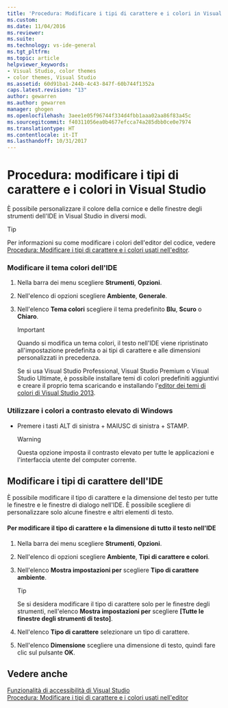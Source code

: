 ```yaml
---
title: 'Procedura: Modificare i tipi di carattere e i colori in Visual Studio | Microsoft Docs'
ms.custom: 
ms.date: 11/04/2016
ms.reviewer: 
ms.suite: 
ms.technology: vs-ide-general
ms.tgt_pltfrm: 
ms.topic: article
helpviewer_keywords:
- Visual Studio, color themes
- color themes, Visual Studio
ms.assetid: 60d91ba1-244b-4c43-847f-60b744f1352a
caps.latest.revision: "13"
author: gewarren
ms.author: gewarren
manager: ghogen
ms.openlocfilehash: 3aee1e05f96744f334d4fbb1aaa02aa86f83a45c
ms.sourcegitcommit: f40311056ea0b4677efcca74a285dbb0ce0e7974
ms.translationtype: HT
ms.contentlocale: it-IT
ms.lasthandoff: 10/31/2017
---
```

# <a name="how-to-change-fonts-and-colors-in-visual-studio"></a>Procedura: modificare i tipi di carattere e i colori in Visual Studio
È possibile personalizzare il colore della cornice e delle finestre degli strumenti dell'IDE in Visual Studio in diversi modi.  
  
> [!TIP]
>  Per informazioni su come modificare i colori dell'editor del codice, vedere [Procedura: Modificare i tipi di carattere e i colori usati nell'editor](../ide/reference/how-to-change-fonts-and-colors-in-the-editor.md).  
  
### <a name="change-the-color-theme-of-the-ide"></a>Modificare il tema colori dell'IDE  
  
1.  Nella barra dei menu scegliere **Strumenti**, **Opzioni**.  
  
2.  Nell'elenco di opzioni scegliere **Ambiente**, **Generale**.  
  
3.  Nell'elenco **Tema colori** scegliere il tema predefinito **Blu**, **Scuro** o **Chiaro**.  
  
    > [!IMPORTANT]
    >  Quando si modifica un tema colori, il testo nell'IDE viene ripristinato all'impostazione predefinita o ai tipi di carattere e alle dimensioni personalizzati in precedenza.  
    >   
    >  Se si usa Visual Studio Professional, Visual Studio Premium o Visual Studio Ultimate, è possibile installare temi di colori predefiniti aggiuntivi e creare il proprio tema scaricando e installando l'[editor dei temi di colori di Visual Studio 2013](http://visualstudiogallery.msdn.microsoft.com/9e08e5d3-6eb4-4e73-a045-6ea2a5cbdabe).  
  
### <a name="use-windows-high-contrast-colors"></a>Utilizzare i colori a contrasto elevato di Windows  
  
-   Premere i tasti ALT di sinistra + MAIUSC di sinistra + STAMP.  
  
    > [!WARNING]
    >  Questa opzione imposta il contrasto elevato per tutte le applicazioni e l'interfaccia utente del computer corrente.  
  
## <a name="change-ide-fonts"></a>Modificare i tipi di carattere dell'IDE  
 È possibile modificare il tipo di carattere e la dimensione del testo per tutte le finestre e le finestre di dialogo nell'IDE. È possibile scegliere di personalizzare solo alcune finestre e altri elementi di testo.  
  
#### <a name="to-change-the-font-and-size-of-all-text-in-the-ide"></a>Per modificare il tipo di carattere e la dimensione di tutto il testo nell'IDE  
  
1.  Nella barra dei menu scegliere **Strumenti**, **Opzioni**.  
  
2.  Nell'elenco di opzioni scegliere **Ambiente**, **Tipi di carattere e colori**.  
  
3.  Nell'elenco **Mostra impostazioni per** scegliere **Tipo di carattere ambiente**.  
  
    > [!TIP]
    >  Se si desidera modificare il tipo di carattere solo per le finestre degli strumenti, nell'elenco **Mostra impostazioni per** scegliere **[Tutte le finestre degli strumenti di testo]**.  
  
4.  Nell'elenco **Tipo di carattere** selezionare un tipo di carattere.  
  
5.  Nell'elenco **Dimensione** scegliere una dimensione di testo, quindi fare clic sul pulsante **OK**.  
  
## <a name="see-also"></a>Vedere anche  
 [Funzionalità di accessibilità di Visual Studio](../ide/reference/accessibility-features-of-visual-studio.md)   
 [Procedura: Modificare i tipi di carattere e i colori usati nell'editor](../ide/reference/how-to-change-fonts-and-colors-in-the-editor.md)